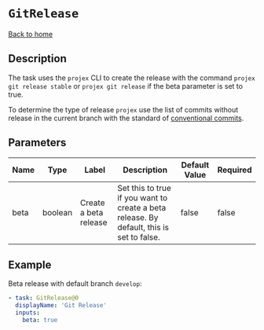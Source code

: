 # `GitRelease`

[Back to home](../../../../README.md)

## Description

The task uses the `projex` CLI to create the release with the command `projex git release stable` or `projex git release` if the beta parameter is set to true.

To determine the type of release `projex` use the list of commits without release in the current branch with the standard of [conventional commits](https://www.conventionalcommits.org/en/v1.0.0/).

## Parameters

| Name | Type    | Label                 | Description                                                                              | Default Value | Required |
| ---- | ------- | --------------------- | ---------------------------------------------------------------------------------------- | ------------- | -------- |
| beta | boolean | Create a beta release | Set this to true if you want to create a beta release. By default, this is set to false. | false         | false    |

## Example

Beta release with default branch `develop`:

```yaml
- task: GitRelease@0
  displayName: 'Git Release'
  inputs:
    beta: true
```
